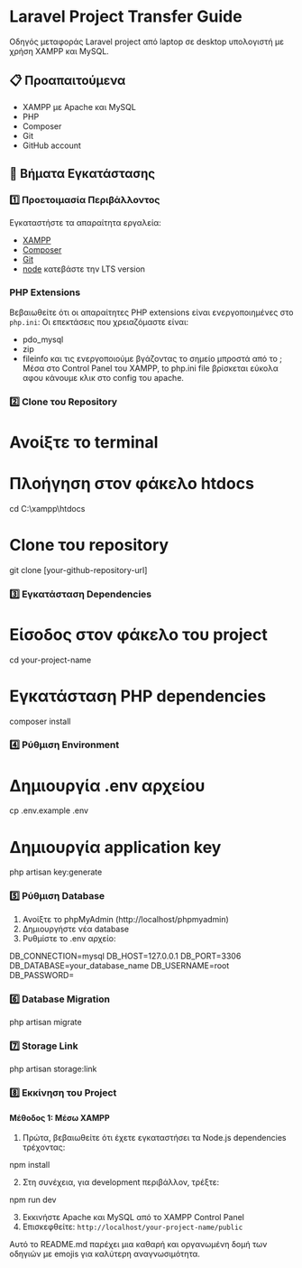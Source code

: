 # Laravel Project Transfer Guide

Οδηγός μεταφοράς Laravel project από laptop σε desktop υπολογιστή με χρήση XAMPP και MySQL.

## 📋 Προαπαιτούμενα

- XAMPP με Apache και MySQL
- PHP
- Composer
- Git
- GitHub account

## 🚀 Βήματα Εγκατάστασης

### 1️⃣ Προετοιμασία Περιβάλλοντος

Εγκαταστήστε τα απαραίτητα εργαλεία:

- [XAMPP](https://www.apachefriends.org/download.html)
- [Composer](https://getcomposer.org/download/)
- [Git](https://git-scm.com/downloads)
- [node](https://nodejs.org/en) κατεβάστε την LTS version

### PHP Extensions
Βεβαιωθείτε ότι οι απαραίτητες PHP extensions είναι ενεργοποιημένες στο `php.ini`: 
Οι επεκτάσεις που χρειαζόμαστε είναι:
- pdo_mysql
- zip
- fileinfo
και τις ενεργοποιούμε βγάζοντας το σημείο μπροστά από το ;
Μέσα στο  Control Panel του XAMPP, to php.ini file βρίσκεται εύκολα αφου κάνουμε κλικ στο config του apache.


### 2️⃣ Clone του Repository

# Ανοίξτε το terminal
# Πλοήγηση στον φάκελο htdocs

cd C:\xampp\htdocs

# Clone του repository

git clone [your-github-repository-url]


### 3️⃣ Εγκατάσταση Dependencies

# Είσοδος στον φάκελο του project

cd your-project-name

# Εγκατάσταση PHP dependencies

composer install


### 4️⃣ Ρύθμιση Environment

# Δημιουργία .env αρχείου

cp .env.example .env

# Δημιουργία application key

php artisan key:generate

### 5️⃣ Ρύθμιση Database

1. Ανοίξτε το phpMyAdmin (http://localhost/phpmyadmin)
2. Δημιουργήστε νέα database
3. Ρυθμίστε το .env αρχείο:

DB_CONNECTION=mysql
DB_HOST=127.0.0.1
DB_PORT=3306
DB_DATABASE=your_database_name
DB_USERNAME=root
DB_PASSWORD=


### 6️⃣ Database Migration

php artisan migrate


### 7️⃣ Storage Link

php artisan storage:link


### 8️⃣ Εκκίνηση του Project



#### Μέθοδος 1: Μέσω XAMPP

1. Πρώτα, βεβαιωθείτε ότι έχετε εγκαταστήσει τα Node.js dependencies τρέχοντας:

npm install

2. Στη συνέχεια, για development περιβάλλον, τρέξτε:

npm run dev

3. Εκκινήστε Apache και MySQL από το XAMPP Control Panel
4. Επισκεφθείτε: `http://localhost/your-project-name/public`


Αυτό το README.md παρέχει μια καθαρή και οργανωμένη δομή των οδηγιών με emojis για καλύτερη αναγνωσιμότητα. 